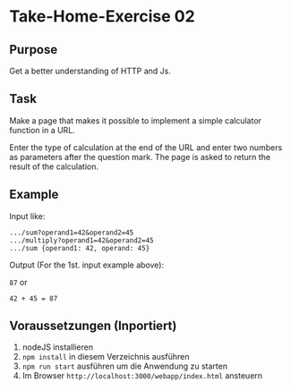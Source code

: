 # Take-Home-Exercise 02

## Purpose

Get a better understanding of HTTP and Js.

## Task

Make a page that makes it possible to implement a simple calculator function in a URL.

Enter the type of calculation at the end of the URL and enter two numbers as parameters after the question mark. The page is asked to return the result of the calculation.

## Example

Input like:

```URL
.../sum?operand1=42&operand2=45
.../multiply?operand1=42&operand2=45
.../sum {operand1: 42, operand: 45}
```

Output (For the 1st. input example above):

`87` or
```
42 + 45 = 87
```

## Voraussetzungen (Inportiert)

1. nodeJS installieren
2. `npm install` in diesem Verzeichnis ausführen
3. `npm run start` ausführen um die Anwendung zu starten
4. Im Browser `http://localhost:3000/webapp/index.html` ansteuern
